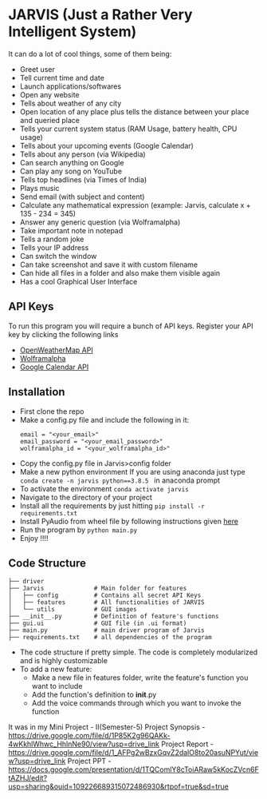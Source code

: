 # JARVIS (Just a Rather Very Intelligent System)

It can do a lot of cool things, some of them being:

- Greet user
- Tell current time and date
- Launch applications/softwares
- Open any website
- Tells about weather of any city
- Open location of any place plus tells the distance between your place and queried place
- Tells your current system status (RAM Usage, battery health, CPU usage)
- Tells about your upcoming events (Google Calendar)
- Tells about any person (via Wikipedia)
- Can search anything on Google
- Can play any song on YouTube
- Tells top headlines (via Times of India)
- Plays music
- Send email (with subject and content)
- Calculate any mathematical expression (example: Jarvis, calculate x + 135 - 234 = 345)
- Answer any generic question (via Wolframalpha)
- Take important note in notepad
- Tells a random joke
- Tells your IP address
- Can switch the window
- Can take screenshot and save it with custom filename
- Can hide all files in a folder and also make them visible again
- Has a cool Graphical User Interface

## API Keys

To run this program you will require a bunch of API keys. Register your API key by clicking the following links

- [OpenWeatherMap API](https://openweathermap.org/api)
- [Wolframalpha](https://www.wolframalpha.com/)
- [Google Calendar API](https://developers.google.com/calendar/auth)

## Installation

- First clone the repo
- Make a config.py file and include the following in it:
  ```weather_api_key = "<your_api_key>"
  email = "<your_email>"
  email_password = "<your_email_password>"
  wolframalpha_id = "<your_wolframalpha_id>"
  ```
- Copy the config.py file in Jarvis>config folder
- Make a new python environment
  If you are using anaconda just type `conda create -n jarvis python==3.8.5 ` in anaconda prompt
- To activate the environment `conda activate jarvis`
- Navigate to the directory of your project
- Install all the requirements by just hitting `pip install -r requirements.txt`
- Install PyAudio from wheel file by following instructions given [here](https://stackoverflow.com/a/55630212)
- Run the program by `python main.py`
- Enjoy !!!!

## Code Structure

    ├── driver
    ├── Jarvis              # Main folder for features
    │   ├── config          # Contains all secret API Keys
    │   ├── features        # All functionalities of JARVIS
    │   └── utils           # GUI images
    ├── __init__.py         # Definition of feature's functions
    ├── gui.ui              # GUI file (in .ui format)
    ├── main.py             # main driver program of Jarvis
    ├── requirements.txt    # all dependencies of the program

- The code structure if pretty simple. The code is completely modularized and is highly customizable
- To add a new feature:
  - Make a new file in features folder, write the feature's function you want to include
  - Add the function's definition to **init**.py
  - Add the voice commands through which you want to invoke the function



It was in my Mini Project - II(Semester-5)
Project Synopsis - https://drive.google.com/file/d/1P85K2g96QAKk-4wKkhlWhwc_HhlnNe90/view?usp=drive_link
Project Report - https://drive.google.com/file/d/1_AFPg2wBzxGqvZ2dalO8to20asuNPYut/view?usp=drive_link
Project PPT - https://docs.google.com/presentation/d/1TQComlY8cToiARaw5kKocZVcn6FtAZHJ/edit?usp=sharing&ouid=109226689315072486930&rtpof=true&sd=true
